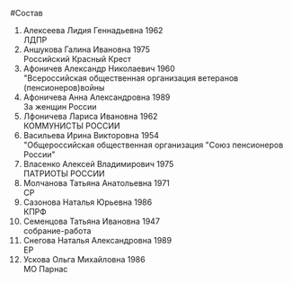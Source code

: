 #Состав
1. Алексеева Лидия Геннадьевна 1962   
    ЛДПР
2. Аншукова Галина Ивановна 1975   
    Российский Красный Крест
3. Афоничев Александр Николаевич 1960   
    "Всероссийская общественная организация ветеранов (пенсионеров)войны
4. Афоничева Анна Александровна 1989   
    За женщин России
5. Лфоничева Лариса Ивановна 1962   
    КОММУНИСТЫ РОССИИ
6. Васильева Ирина Викторовна 1954   
    "Общероссийская общественная организация "Союз пенсионеров России"
7. Власенко Алексей Владимирович 1975   
    ПАТРИОТЫ РОССИИ
8. Молчанова Татьяна Анатольевна 1971   
    СР
9. Сазонова Наталья Юрьевна 1986   
    КПРФ
10. Семенцова Татьяна Ивановна 1947   
    собрание-работа
11. Снегова Наталья Александровна 1989   
    ЕР
12. Ускова Ольга Михайловна 1986   
    МО Парнас
